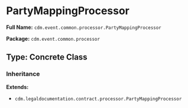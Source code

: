 # PartyMappingProcessor

**Full Name:** `cdm.event.common.processor.PartyMappingProcessor`

**Package:** `cdm.event.common.processor`

## Type: Concrete Class

### Inheritance

**Extends:**
- `cdm.legaldocumentation.contract.processor.PartyMappingProcessor`

